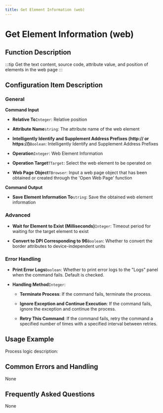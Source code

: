 ```yaml
---
title: Get Element Information (web)
---
```


# Get Element Information (web)

## Function Description

:::tip 
Get the text content, source code, attribute value, and position of elements in the web page
:::

## Configuration Item Description

### General

**Command Input**

- **Relative To**`Integer`: Relative position

- **Attribute Name**`string`: The attribute name of the web element

- **Intelligently Identify and Supplement Address Prefixes (http:// or https://)**`Boolean`: Intelligently Identify and Supplement Address Prefixes

- **Operation**`Integer`: Web Element Information

- **Operation Target**`TTarget`: Select the web element to be operated on

- **Web Page Object**`TBrowser`: Input a web page object that has been obtained or created through the 'Open Web Page' function


**Command Output**

- **Save Element Information To**`string`: Save the obtained web element information

### Advanced

- **Wait for Element to Exist (Milliseconds)**`Integer`: Timeout period for waiting for the target element to exist

- **Convert to DPI Corresponding to 96**`Boolean`: Whether to convert the border attributes to device-independent units


### Error Handling

- **Print Error Logs**`Boolean`: Whether to print error logs to the "Logs" panel when the command fails. Default is checked. 

- **Handling Method**`Integer`:

    - **Terminate Process**: If the command fails, terminate the process.

    - **Ignore Exception and Continue Execution**: If the command fails, ignore the exception and continue the process.

    - **Retry This Command**: If the command fails, retry the command a specified number of times with a specified interval between retries.

## Usage Example

Process logic description:

## Common Errors and Handling

None

## Frequently Asked Questions

None

